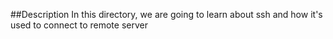 ##Description
In this directory, we are going to learn about ssh and how it's used to connect to remote server